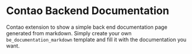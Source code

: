 Contao Backend Documentation
=====================

Contao extension to show a simple back end documentation page generated from markdown. Simply create your own `be_documentation_markdown` template and fill it with the documentation you want.
